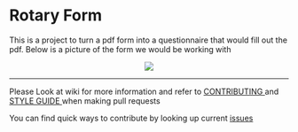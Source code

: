 # Rotary Form
 This is a project to turn a pdf form into a questionnaire that would fill out the pdf.
 Below is a picture of the form we would be working with
 
 <p align = "center">
 <img src = "https://user-images.githubusercontent.com/52111209/61166658-1c4dfe80-a4ff-11e9-8e86-1d90b5afcfe6.png">
 </p>
 <hr>
<p>
 Please Look at wiki for more information and refer to <a href = "https://github.com/OAkala/Rotary-Form/blob/master/CONTRIBUTING.md"> CONTRIBUTING </a> and <a href = "https://github.com/OAkala/Rotary-Form/blob/master/STYLE%20GUIDE.md"> STYLE GUIDE </a> when making pull requests
 </p>
 
 You can find quick ways to contribute by looking up current [issues](https://github.com/OAkala/Rotary-Form/issues)
